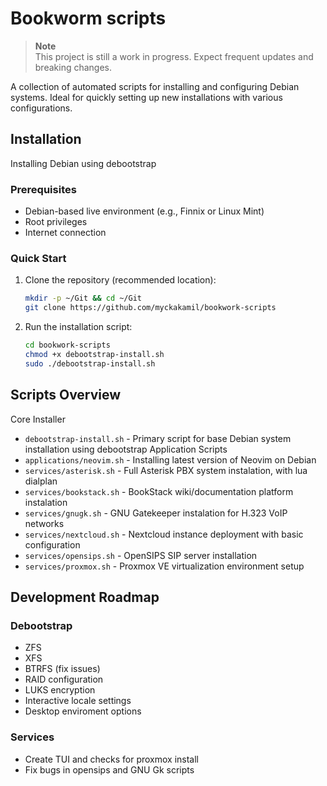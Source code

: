 # Bookworm scripts

> **Note**  
> This project is still a work in progress. Expect frequent updates and breaking changes.

A collection of automated scripts for installing and configuring Debian systems. Ideal for quickly setting up new installations with various configurations.

## Installation
Installing Debian using debootstrap

### Prerequisites
- Debian-based live environment (e.g., Finnix or Linux Mint)
- Root privileges
- Internet connection

### Quick Start
1. Clone the repository (recommended location):
    ```bash
    mkdir -p ~/Git && cd ~/Git
    git clone https://github.com/myckakamil/bookwork-scripts
    ```
2. Run the installation script:
    ```bash
    cd bookwork-scripts
    chmod +x debootstrap-install.sh
    sudo ./debootstrap-install.sh
    ```
## Scripts Overview
Core Installer
- `debootstrap-install.sh` - Primary script for base Debian system installation using debootstrap
Application Scripts
- `applications/neovim.sh` - Installing latest version of Neovim on Debian
- `services/asterisk.sh` - Full Asterisk PBX system instalation, with lua dialplan
- `services/bookstack.sh` - BookStack wiki/documentation platform instalation
- `services/gnugk.sh` - GNU Gatekeeper instalation for H.323 VoIP networks
- `services/nextcloud.sh` - Nextcloud instance deployment with basic configuration
- `services/opensips.sh` - OpenSIPS SIP server installation
- `services/proxmox.sh` - Proxmox VE virtualization environment setup

## Development Roadmap
### Debootstrap
- ZFS
- XFS
- BTRFS (fix issues)
- RAID configuration
- LUKS encryption
- Interactive locale settings
- Desktop enviroment options

### Services
- Create TUI and checks for proxmox install
- Fix bugs in opensips and GNU Gk scripts
